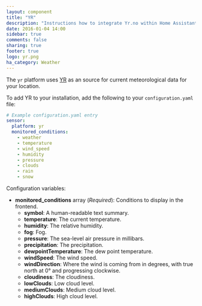 ```yaml
---
layout: component
title: "YR"
description: "Instructions how to integrate Yr.no within Home Assistant."
date: 2016-01-04 14:00
sidebar: true
comments: false
sharing: true
footer: true
logo: yr.png
ha_category: Weather
---
```



The `yr` platform uses [YR](http://www.yr.no/) as an source for current meteorological data for your location.

To add YR to your installation, add the following to your `configuration.yaml` file:

```yaml
# Example configuration.yaml entry
sensor:
  platform: yr
  monitored_conditions:
    - weather
    - temperature
    - wind_speed
    - humidity
    - pressure
    - clouds
    - rain
    - snow
```

Configuration variables:

- **monitored_conditions** array (*Required*): Conditions to display in the frontend.
  - **symbol**: A human-readable text summary.
  - **temperature**: The current temperature.
  - **humidity**: The relative humidity.
  - **fog**: Fog.
  - **pressure**: The sea-level air pressure in millibars.
  - **precipitation**: The precipitation.
  - **dewpointTemperature**: The dew point temperature.
  - **windSpeed**: The wind speed.
  - **windDirection**: Where the wind is coming from in degrees, with true north at 0° and progressing clockwise.
  - **cloudiness**: The cloudiness.
  - **lowClouds**: Low cloud level.
  - **mediumClouds**: Medium cloud level.
  - **highClouds**: High cloud level.

